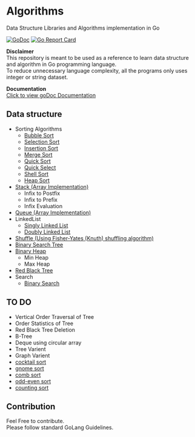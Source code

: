 # Algorithms
Data Structure Libraries and Algorithms implementation in Go

[![GoDoc](https://godoc.org/github.com/x899/algorithms?status.svg)](https://godoc.org/github.com/x899/algorithms) [![Go Report Card](https://goreportcard.com/badge/github.com/x899/algorithms)](https://goreportcard.com/report/github.com/x899/algorithms)

**Disclaimer**<br />
This repository is meant to be used as a reference to learn data structure and
algorithm in Go programming language.<br />To reduce unnecessary language
complexity, all the programs only uses integer or string dataset.

**Documentation**<br />
[Click to view goDoc Documentation](https://godoc.org/github.com/x899/algorithms)

## Data structure
* Sorting Algorithms
	* [Bubble Sort](https://en.wikipedia.org/wiki/Bubble_sort)
	* [Selection Sort](https://en.wikipedia.org/wiki/Selection_sort)
	* [Insertion Sort](https://en.wikipedia.org/wiki/Insertion_sort)
	* [Merge Sort](https://en.wikipedia.org/wiki/Merge_sort)
	* [Quick Sort](https://en.wikipedia.org/wiki/Quicksort)
	* [Quick Select](https://en.wikipedia.org/wiki/Quickselect)
	* [Shell Sort](https://en.wikipedia.org/wiki/Shellsort)
	* [Heap Sort](https://en.wikipedia.org/wiki/Heapsort)
* [Stack (Array Implementation)](https://en.wikipedia.org/wiki/Stack_(abstract_data_type))
	* Infix to Postfix
	* Infix to Prefix
	* Infix Evaluation
* [Queue (Array Implementation)](https://en.wikipedia.org/wiki/Queue_(abstract_data_type))
* LinkedList
	* [Singly Linked List](https://en.wikipedia.org/wiki/Linked_list)
	* [Doubly Linked List](https://en.wikipedia.org/wiki/Doubly_linked_list)
* [Shuffle (Using Fisher-Yates (Knuth) shuffling algorithm)](https://en.wikipedia.org/wiki/Fisher%E2%80%93Yates_shuffle)
* [Binary Search Tree](https://en.wikipedia.org/wiki/Binary_search_tree)
* [Binary Heap](https://en.wikipedia.org/wiki/Binary_heap)
    * Min Heap
    * Max Heap
* [Red Black Tree](https://en.wikipedia.org/wiki/Red%E2%80%93black_tree)
* Search
    * [Binary Search](https://en.wikipedia.org/wiki/Binary_search_algorithm)

## TO DO
* Vertical Order Traversal of Tree
* Order Statistics of Tree
* Red Black Tree Deletion
* B-Tree
* Deque using circular array
* Tree Varient
* Graph Varient
* [cocktail sort](https://en.wikipedia.org/wiki/Cocktail_shaker_sort)
* [gnome sort](https://en.wikipedia.org/wiki/Gnome_sort)
* [comb sort](https://en.wikipedia.org/wiki/Comb_sort)
* [odd-even sort](https://en.wikipedia.org/wiki/Odd%E2%80%93even_sort)
* [counting sort](https://en.wikipedia.org/wiki/Counting_sort)

## Contribution
Feel Free to contribute.<br />
Please follow standard GoLang Guidelines.

